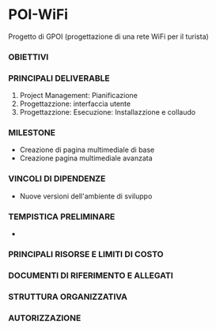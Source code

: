 # POI-WiFi      
Progetto di GPOI (progettazione di una rete WiFi per il turista)


### OBIETTIVI

### PRINCIPALI DELIVERABLE
1. Project Management: Pianificazione
2. Progettazzione: interfaccia utente
3. Progettazzione: 
Esecuzione: Installazzione e collaudo 

### MILESTONE
- Creazione di pagina multimediale di base
- Creazione pagina multimediale avanzata 

### VINCOLI DI DIPENDENZE
- Nuove versioni dell'ambiente di sviluppo

### TEMPISTICA PRELIMINARE
-

### PRINCIPALI RISORSE E LIMITI DI COSTO 

### DOCUMENTI DI RIFERIMENTO E ALLEGATI 

### STRUTTURA ORGANIZZATIVA

### AUTORIZZAZIONE





